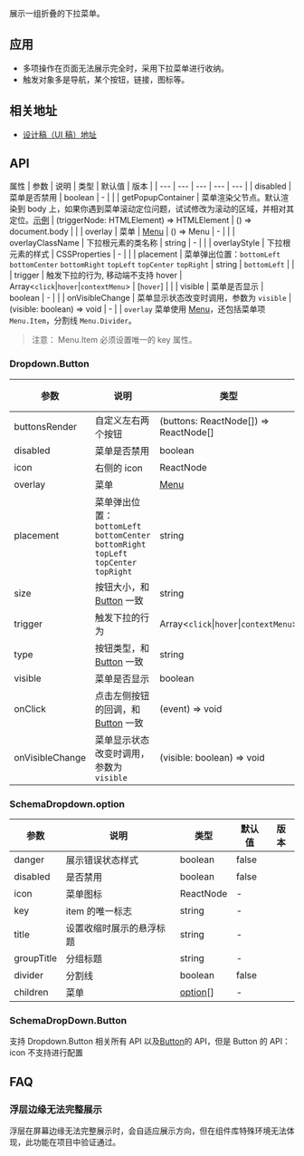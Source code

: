 展示一组折叠的下拉菜单。
## 应用
- 多项操作在页面无法展示完全时，采用下拉菜单进行收纳。
- 触发对象多是导航，某个按钮，链接，图标等。
## 相关地址
- [设计稿（UI 稿）地址](http://192.168.1.90/%E5%8D%97%E8%AE%AF%E7%BB%84%E4%BB%B6%E8%AE%BE%E8%AE%A1%E7%A8%BF/V3/ECRP%E7%BB%84%E4%BB%B6%E5%BA%93/ECRP%E7%BB%84%E4%BB%B6-UI/#s32)
## API
属性
| 参数 | 说明 | 类型 | 默认值 | 版本 |
| --- | --- | --- | --- | --- |
| disabled | 菜单是否禁用 | boolean | - |  |
| getPopupContainer | 菜单渲染父节点。默认渲染到 body 上，如果你遇到菜单滚动定位问题，试试修改为滚动的区域，并相对其定位。[示例](https://codepen.io/afc163/pen/zEjNOy?editors=0010) | (triggerNode: HTMLElement) => HTMLElement | () => document.body |  |
| overlay | 菜单 | [Menu](/components/menu) \| () => Menu | - |  |
| overlayClassName | 下拉根元素的类名称 | string | - |  |
| overlayStyle | 下拉根元素的样式 | CSSProperties | - |  |
| placement | 菜单弹出位置：`bottomLeft` `bottomCenter` `bottomRight` `topLeft` `topCenter` `topRight` | string | `bottomLeft` |  |
| trigger | 触发下拉的行为, 移动端不支持 hover | Array&lt;`click`\|`hover`\|`contextMenu`> | \[`hover`] |  |
| visible | 菜单是否显示 | boolean | - |  |
| onVisibleChange | 菜单显示状态改变时调用，参数为 `visible` | (visible: boolean) => void | - |  |
`overlay` 菜单使用 [Menu](/components/menu/)，还包括菜单项 `Menu.Item`，分割线 `Menu.Divider`。
> 注意： Menu.Item 必须设置唯一的 key 属性。
### Dropdown.Button
| 参数 | 说明 | 类型 | 默认值 | 版本 |
| --- | --- | --- | --- | --- |
| buttonsRender | 自定义左右两个按钮 | (buttons: ReactNode\[]) => ReactNode\[] | - |  |
| disabled | 菜单是否禁用 | boolean | - |  |
| icon | 右侧的 icon | ReactNode | - |  |
| overlay | 菜单 | [Menu](/components/menu/) | - |  |
| placement | 菜单弹出位置：`bottomLeft` `bottomCenter` `bottomRight` `topLeft` `topCenter` `topRight` | string | `bottomLeft` |  |
| size | 按钮大小，和 [Button](/components/button/#API) 一致 | string | `default` |  |
| trigger | 触发下拉的行为 | Array&lt;`click`\|`hover`\|`contextMenu`> | \[`hover`] |  |
| type | 按钮类型，和 [Button](/components/button/#API) 一致 | string | `default` |  |
| visible | 菜单是否显示 | boolean | - |  |
| onClick | 点击左侧按钮的回调，和 [Button](/components/button/#API) 一致 | (event) => void | - |  |
| onVisibleChange | 菜单显示状态改变时调用，参数为 `visible` | (visible: boolean) => void | - |  |
### SchemaDropdown.option
| 参数       | 说明                     | 类型                 | 默认值 | 版本 |
| ---------- | ------------------------ | -------------------- | ------ | ---- |
| danger     | 展示错误状态样式         | boolean              | false  |      |
| disabled   | 是否禁用                 | boolean              | false  |      |
| icon       | 菜单图标                 | ReactNode            | -      |      |
| key        | item 的唯一标志          | string               | -      |      |
| title      | 设置收缩时展示的悬浮标题 | string               | -      |      |
| groupTitle | 分组标题                 | string               | -      |      |
| divider    | 分割线                   | boolean              | false  |      |
| children   | 菜单                     | [option](#option)\[] | -      |      |
### SchemaDropDown.Button
支持 Dropdown.Button 相关所有 API 以及[Button](/components/button/)的 API，但是 Button 的 API：icon 不支持进行配置
## FAQ
### 浮层边缘无法完整展示
浮层在屏幕边缘无法完整展示时，会自适应展示方向，但在组件库特殊环境无法体现，此功能在项目中验证通过。
